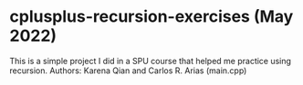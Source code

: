 # cplusplus-recursion-exercises (May 2022)
This is a simple project I did in a SPU course that helped me practice using recursion.
Authors: Karena Qian and Carlos R. Arias (main.cpp)
